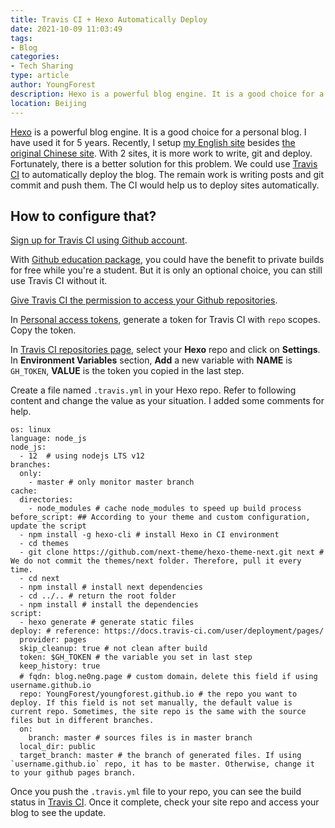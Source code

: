 ```yaml
---
title: Travis CI + Hexo Automatically Deploy
date: 2021-10-09 11:03:49
tags:
- Blog
categories:
- Tech Sharing
type: article
author: YoungForest
description: Hexo is a powerful blog engine. It is a good choice for a personal blog. I have used it for 5 years. We could use Travis CI to automatically deploy the blog. The remain work is writing posts and git commit and push them. The CI would help us to deploy sites automatically.
location: Beijing
---
```


[Hexo](https://hexo.io/docs/) is a powerful blog engine. It is a good choice for a personal blog. I have used it for 5 years. Recently, I setup [my English site](https://youngforest.github.io/en) besides [the original Chinese site](https://youngforest.github.io/). With 2 sites, it is more work to write, git and deploy.
Fortunately, there is a better solution for this problem. We could use [Travis CI](https://travis-ci.com/) to automatically deploy the blog. The remain work is writing posts and git commit and push them. The CI would help us to deploy sites automatically.

<!-- more -->

## How to configure that?

[Sign up for Travis CI using Github account](https://education.travis-ci.com/).

With [Github education package](https://education.github.com/pack/offers), you could have the benefit to private builds for free while you're a student. But it is only an optional choice, you can still use Travis CI without it.

[Give Travis CI the permission to access your Github repositories](https://app.travis-ci.com/account/repositories).

In [Personal access tokens](https://github.com/settings/tokens), generate a token for Travis CI with `repo` scopes. Copy the token.

In [Travis CI repositories page](https://app.travis-ci.com/account/repositories), select your **Hexo** repo and click on **Settings**. In **Environment Variables** section, **Add** a new variable with **NAME** is `GH_TOKEN`, **VALUE** is the token you copied in the last step.

Create a file named `.travis.yml` in your Hexo repo. Refer to following content and change the value as your situation. I added some comments for help.

```
os: linux
language: node_js 
node_js:
  - 12  # using nodejs LTS v12
branches:
  only:
    - master # only monitor master branch
cache:
  directories:
    - node_modules # cache node_modules to speed up build process
before_script: ## According to your theme and custom configuration, update the script
  - npm install -g hexo-cli # install Hexo in CI environment
  - cd themes 
  - git clone https://github.com/next-theme/hexo-theme-next.git next # We do not commit the themes/next folder. Therefore, pull it every time.
  - cd next
  - npm install # install next dependencies
  - cd ../.. # return the root folder
  - npm install # install the dependencies
script: 
  - hexo generate # generate static files
deploy: # reference: https://docs.travis-ci.com/user/deployment/pages/
  provider: pages
  skip_cleanup: true # not clean after build
  token: $GH_TOKEN # the variable you set in last step
  keep_history: true
  # fqdn: blog.ne0ng.page # custom domain，delete this field if using username.github.io
  repo: YoungForest/youngforest.github.io # the repo you want to deploy. If this field is not set manually, the default value is current repo. Sometimes, the site repo is the same with the source files but in different branches.
  on:
    branch: master # sources files is in master branch
  local_dir: public 
  target_branch: master # the branch of generated files. If using `username.github.io` repo, it has to be master. Otherwise, change it to your github pages branch.
```

Once you push the `.travis.yml` file to your repo, you can see the build status in [Travis CI](https://app.travis-ci.com/). Once it complete, check your site repo and access your blog to see the update.